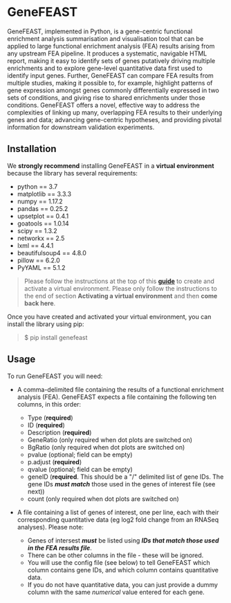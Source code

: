 # GeneFEAST

GeneFEAST, implemented in Python, is a gene-centric functional enrichment analysis summarisation and visualisation tool that can be applied to large functional enrichment analysis (FEA) results arising from any upstream FEA pipeline. It produces a systematic, navigable HTML report, making it easy to identify sets of genes putatively driving multiple enrichments and to explore gene-level quantitative data first used to identify input genes. Further, GeneFEAST can compare FEA results from multiple studies, making it possible to, for example, highlight patterns of gene expression amongst genes commonly differentially expressed in two sets of conditions, and giving rise to shared enrichments under those conditions. GeneFEAST offers a novel, effective way to address the complexities of linking up many, overlapping FEA results to their underlying genes and data; advancing gene-centric hypotheses, and providing pivotal information for downstream validation experiments.

## Installation

We **strongly recommend** installing GeneFEAST in a **virtual environment** because the library has several requirements:

- python == 3.7
- matplotlib == 3.3.3
- numpy == 1.17.2
- pandas == 0.25.2
- upsetplot == 0.4.1
- goatools == 1.0.14
- scipy == 1.3.2
- networkx == 2.5
- lxml == 4.4.1
- beautifulsoup4 == 4.8.0
- pillow == 6.2.0
- PyYAML == 5.1.2


> Please follow the instructions at the top of this **[guide](https://packaging.python.org/en/latest/guides/installing-using-pip-and-virtual-environments/#creating-a-virtual-environment)** to create and activate a virtual environment. Please only follow the instructions to the end of section **Activating a virtual environment** and then **come back here**.


Once you have created and activated your virtual environment, you can install the library using pip:

> $ pip install genefeast

## Usage

To run GeneFEAST you will need:
- A comma-delimited file containing the results of a functional enrichment analysis (FEA). GeneFEAST expects a file containing the following ten columns, in this order:
  - Type (**required**)
  - ID (**required**)
  - Description (**required**)
  - GeneRatio (only required when dot plots are switched on)
  - BgRatio (only required when dot plots are switched on)
  - pvalue (optional; field can be empty)
  - p.adjust (**required**)
  - qvalue (optional; field can be empty)
  - geneID (**required**. This should be a "/" delimited list of gene IDs. The gene IDs ***must match*** those used in the genes of interest file (see next))
  - count (only required when dot plots are switched on)

- A file containing a list of genes of interest, one per line, each with their corresponding quantitative data (eg log2 fold change from an RNASeq analyses). Please note:
  - Genes of intersest ***must*** be listed using ***IDs that match those used in the FEA results file***.
  - There can be other columns in the file - these will be ignored.
  - You will use the config file (see below) to tell GeneFEAST which column contains gene IDs, and which column contains quantitative data.
  - If you do not have quantitative data, you can just provide a dummy column with the same *numerical* value entered for each gene.

  
